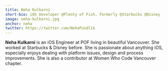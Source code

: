 ```yaml
---
title: Neha Kulkarni
short-bio: iOS Developer @Plenty of Fish, Formerly @Starbucks @Disney
image: neha-kulkarni.jpg
anchor: neha
twitter: https://twitter.com/NehaPundlik
---
```


**Neha Kulkarni** is an iOS Engineer at POF living in beautiful Vancouver. She worked at Starbucks & Disney before. She is passionate about anything iOS, especially enjoys dealing with platform issues, design and process improvements. She is also a contributor at Women Who Code Vancouver chapter.